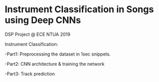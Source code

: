 # Instrument Classification in Songs using Deep CNNs
DSP Project @ ECE NTUA 2019

Instrument Classification:

-Part1: Preprocessing the dataset in 1sec snippets.

-Part2: CNN architecture & training the network

-Part3: Track prediction

